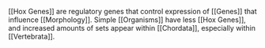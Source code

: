 [[Hox Genes]] are regulatory genes that control expression of [[Genes]] that influence [[Morphology]]. Simple [[Organisms]] have less [[Hox Genes]], and increased amounts of sets appear within [[Chordata]], especially within [[Vertebrata]].